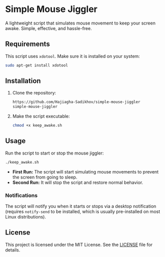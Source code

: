 # Simple Mouse Jiggler

A lightweight script that simulates mouse movement to keep your screen awake. Simple, effective, and hassle-free.

## Requirements

This script uses `xdotool`. Make sure it is installed on your system:
```bash
sudo apt-get install xdotool
```

## Installation

1. Clone the repository:
    ```bash
    https://github.com/Hajiagha-Sadikhov/simple-mouse-jiggler
    simple-mouse-jiggler
    ```

2. Make the script executable:
    ```bash
    chmod +x keep_awake.sh
    ```

## Usage

Run the script to start or stop the mouse jiggler:
```bash
./keep_awake.sh
```

- **First Run:** The script will start simulating mouse movements to prevent the screen from going to sleep.  
- **Second Run:** It will stop the script and restore normal behavior.  

### Notifications

The script will notify you when it starts or stops via a desktop notification (requires `notify-send` to be installed, which is usually pre-installed on most Linux distributions).

## License
This project is licensed under the MIT License. See the [LICENSE](LICENSE) file for details.
